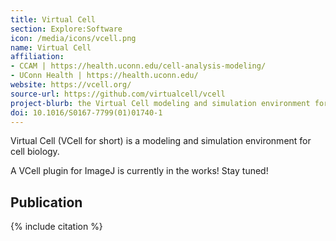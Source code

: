 ```yaml
---
title: Virtual Cell
section: Explore:Software
icon: /media/icons/vcell.png
name: Virtual Cell
affiliation:
- CCAM | https://health.uconn.edu/cell-analysis-modeling/
- UConn Health | https://health.uconn.edu/
website: https://vcell.org/
source-url: https://github.com/virtualcell/vcell
project-blurb: the Virtual Cell modeling and simulation environment for cell biology
doi: 10.1016/S0167-7799(01)01740-1
---
```


Virtual Cell (VCell for short) is a modeling and simulation environment for cell biology.

A VCell plugin for ImageJ is currently in the works! Stay tuned!

## Publication

{% include citation %}
